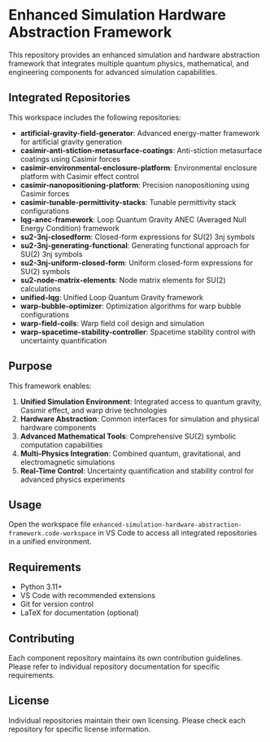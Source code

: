 # Enhanced Simulation Hardware Abstraction Framework

This repository provides an enhanced simulation and hardware abstraction framework that integrates multiple quantum physics, mathematical, and engineering components for advanced simulation capabilities.

## Integrated Repositories

This workspace includes the following repositories:

- **artificial-gravity-field-generator**: Advanced energy-matter framework for artificial gravity generation
- **casimir-anti-stiction-metasurface-coatings**: Anti-stiction metasurface coatings using Casimir forces
- **casimir-environmental-enclosure-platform**: Environmental enclosure platform with Casimir effect control
- **casimir-nanopositioning-platform**: Precision nanopositioning using Casimir forces
- **casimir-tunable-permittivity-stacks**: Tunable permittivity stack configurations
- **lqg-anec-framework**: Loop Quantum Gravity ANEC (Averaged Null Energy Condition) framework
- **su2-3nj-closedform**: Closed-form expressions for SU(2) 3nj symbols
- **su2-3nj-generating-functional**: Generating functional approach for SU(2) 3nj symbols
- **su2-3nj-uniform-closed-form**: Uniform closed-form expressions for SU(2) symbols
- **su2-node-matrix-elements**: Node matrix elements for SU(2) calculations
- **unified-lqg**: Unified Loop Quantum Gravity framework
- **warp-bubble-optimizer**: Optimization algorithms for warp bubble configurations
- **warp-field-coils**: Warp field coil design and simulation
- **warp-spacetime-stability-controller**: Spacetime stability control with uncertainty quantification

## Purpose

This framework enables:

1. **Unified Simulation Environment**: Integrated access to quantum gravity, Casimir effect, and warp drive technologies
2. **Hardware Abstraction**: Common interfaces for simulation and physical hardware components
3. **Advanced Mathematical Tools**: Comprehensive SU(2) symbolic computation capabilities
4. **Multi-Physics Integration**: Combined quantum, gravitational, and electromagnetic simulations
5. **Real-Time Control**: Uncertainty quantification and stability control for advanced physics experiments

## Usage

Open the workspace file `enhanced-simulation-hardware-abstraction-framework.code-workspace` in VS Code to access all integrated repositories in a unified environment.

## Requirements

- Python 3.11+
- VS Code with recommended extensions
- Git for version control
- LaTeX for documentation (optional)

## Contributing

Each component repository maintains its own contribution guidelines. Please refer to individual repository documentation for specific requirements.

## License

Individual repositories maintain their own licensing. Please check each repository for specific license information.

